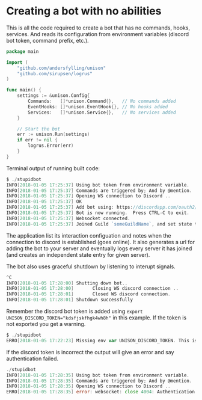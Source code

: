 # Creating a bot with no abilities

This is all the code required to create a bot that has no commands, hooks, services. And reads its configuration from environment variables (discord bot token, command prefix, etc.).

```go
package main

import (
    "github.com/andersfylling/unison"
    "github.com/sirupsen/logrus"
)

func main() {
    settings := &unison.Config{
        Commands:   []*unison.Command{},   // No commands added
        EventHooks: []*unison.EventHook{}, // No hooks added
        Services:   []*unison.Service{},   // No services added
    }

    // Start the bot
    err := unison.Run(settings)
    if err != nil {
        logrus.Error(err)
    }
}
```

Terminal output of running built code:

```go
$ ./stupidbot
INFO[2018-01-05 17:25:37] Using bot token from environment variable.
INFO[2018-01-05 17:25:37] Commands are triggered by; And by @mention.
INFO[2018-01-05 17:25:37] Opening WS connection to Discord ..
INFO[2018-01-05 17:25:37] OK
INFO[2018-01-05 17:25:37] Add bot using: https://discordapp.com/oauth2/authorize?scope=bot&client_id=395653573847326811
INFO[2018-01-05 17:25:37] Bot is now running.  Press CTRL-C to exit.
INFO[2018-01-05 17:25:37] Websocket connected.                          ID=395653573847326811 Username=unisonTester1
INFO[2018-01-05 17:25:37] Joined Guild `someGuildName`, and set state to `1`
```

The application list its interaction configuation and notes when the connection to discord is established (goes online). It also generates a url for adding the bot to your server and eventually logs every server it has joined (and creates an independent state entry for given server).

The bot also uses graceful shutdown by listening to interupt signals.

```go
^C
INFO[2018-01-05 17:28:00] Shutting down bot..
INFO[2018-01-05 17:28:00]       Closing WS discord connection ..
INFO[2018-01-05 17:28:01]       Closed WS discord connection.
INFO[2018-01-05 17:28:01] Shutdown successfully
```

Remember the discord bot token is added using `export UNISON_DISCORD_TOKEN="kdsfjskfhgk4wh8h"` in this example. If the token is not exported you get a warning.

```go
$ ./stupidbot
ERRO[2018-01-05 17:22:23] Missing env var UNISON_DISCORD_TOKEN. This is required. Specify in either Settings struct or env var.
```

If the discord token is incorrect the output will give an error and say authentication failed.

```go
./stupidbot
INFO[2018-01-05 17:28:35] Using bot token from environment variable.
INFO[2018-01-05 17:28:35] Commands are triggered by; And by @mention.
INFO[2018-01-05 17:28:35] Opening WS connection to Discord ..
ERRO[2018-01-05 17:28:35] error: websocket: close 4004: Authentication failed.
```

